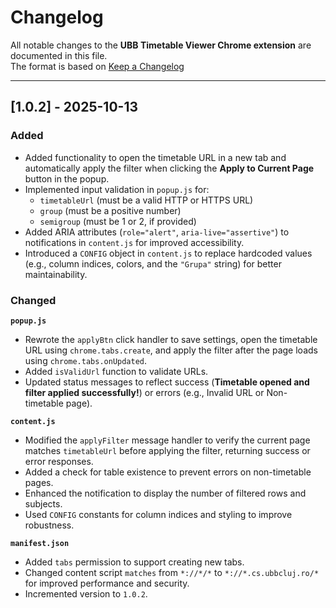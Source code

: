 # Changelog

All notable changes to the **UBB Timetable Viewer Chrome extension** are documented in this file.  
The format is based on [Keep a Changelog](https://keepachangelog.com/en/1.0.0/)

---

## [1.0.2] - 2025-10-13

### Added

- Added functionality to open the timetable URL in a new tab and automatically apply the filter when clicking the **Apply to Current Page** button in the popup.
- Implemented input validation in `popup.js` for:
  - `timetableUrl` (must be a valid HTTP or HTTPS URL)
  - `group` (must be a positive number)
  - `semigroup` (must be 1 or 2, if provided)
- Added ARIA attributes (`role="alert"`, `aria-live="assertive"`) to notifications in `content.js` for improved accessibility.
- Introduced a `CONFIG` object in `content.js` to replace hardcoded values (e.g., column indices, colors, and the `"Grupa"` string) for better maintainability.

### Changed

**`popup.js`**

- Rewrote the `applyBtn` click handler to save settings, open the timetable URL using `chrome.tabs.create`, and apply the filter after the page loads using `chrome.tabs.onUpdated`.
- Added `isValidUrl` function to validate URLs.
- Updated status messages to reflect success (**Timetable opened and filter applied successfully!**) or errors (e.g., Invalid URL or Non-timetable page).

**`content.js`**

- Modified the `applyFilter` message handler to verify the current page matches `timetableUrl` before applying the filter, returning success or error responses.
- Added a check for table existence to prevent errors on non-timetable pages.
- Enhanced the notification to display the number of filtered rows and subjects.
- Used `CONFIG` constants for column indices and styling to improve robustness.

**`manifest.json`**

- Added `tabs` permission to support creating new tabs.
- Changed content script `matches` from `*://*/*` to `*://*.cs.ubbcluj.ro/*` for improved performance and security.
- Incremented version to `1.0.2`.
